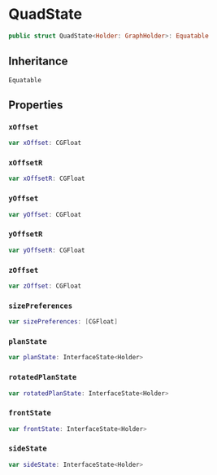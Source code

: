 # QuadState

``` swift
public struct QuadState<Holder:​ GraphHolder>:​ Equatable
```

## Inheritance

`Equatable`

## Properties

### `xOffset`

``` swift
var xOffset:​ CGFloat
```

### `xOffsetR`

``` swift
var xOffsetR:​ CGFloat
```

### `yOffset`

``` swift
var yOffset:​ CGFloat
```

### `yOffsetR`

``` swift
var yOffsetR:​ CGFloat
```

### `zOffset`

``` swift
var zOffset:​ CGFloat
```

### `sizePreferences`

``` swift
var sizePreferences:​ [CGFloat]
```

### `planState`

``` swift
var planState:​ InterfaceState<Holder>
```

### `rotatedPlanState`

``` swift
var rotatedPlanState:​ InterfaceState<Holder>
```

### `frontState`

``` swift
var frontState:​ InterfaceState<Holder>
```

### `sideState`

``` swift
var sideState:​ InterfaceState<Holder>
```
